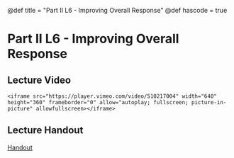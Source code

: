 @def title = "Part II L6 - Improving Overall Response"
@def hascode = true

# Part II L6 - Improving Overall Response

## Lecture Video

~~~
<iframe src="https://player.vimeo.com/video/510217004" width="640" height="360" frameborder="0" allow="autoplay; fullscreen; picture-in-picture" allowfullscreen></iframe>
~~~
## Lecture Handout
[Handout](/part_ii/ME417_-_Controls_-_Part_II_Lecture_6_Improving_Transient_and_Steady-State_Response.pdf)